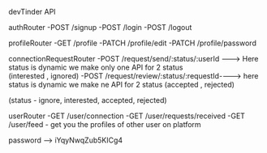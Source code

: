 devTinder API

authRouter
-POST /signup
-POST /login
-POST /logout

profileRouter
-GET /profile
-PATCH /profile/edit
-PATCH /profile/password

connectionRequestRouter
-POST /request/send/:status/:userId ---> Here status is dynamic we make only one API for 2 status             
                                          (interested , ignored)
-POST /request/review/:status/:requestId----> here status is dynamic we make ne API for 2 status
                                              (accepted , rejected)

(status - ignore, interested, accepted, rejected)

userRouter
-GET /user/connection
-GET /user/requests/received
-GET /user/feed - get you the profiles of other user on platform

password -->  iYqyNwqZub5KICg4